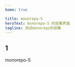 ```yaml
---
home: true

title: monorepo-5
heroText: monorepo-5 的部署界面
tagline: 测试monorepo的部署
---
```


## 1

monorepo-5
